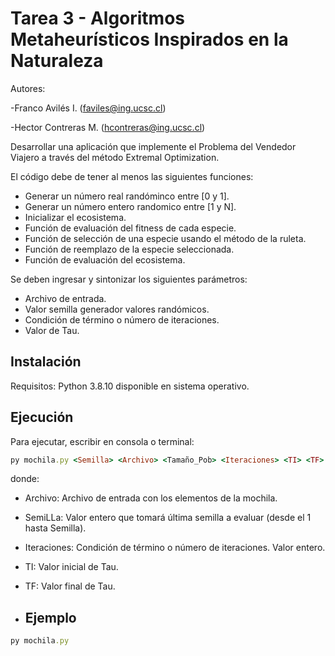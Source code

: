 # Tarea 3 - Algoritmos Metaheurísticos Inspirados en la Naturaleza
Autores:

-Franco Avilés I. (faviles@ing.ucsc.cl)

-Hector Contreras M. (hcontreras@ing.ucsc.cl)

Desarrollar una aplicación que implemente el Problema del Vendedor Viajero a través del método Extremal Optimization.

El código debe de tener al menos las siguientes funciones:
* Generar un número real randóminco entre [0 y 1].
* Generar un número entero randomico entre [1 y N].
* Inicializar el ecosistema.
* Función de evaluación del fitness de cada especie.
* Función de selección de una especie usando el método de la ruleta.
* Función de reemplazo de la especie seleccionada.
* Función de evaluación del ecosistema.

Se deben ingresar y sintonizar los siguientes parámetros:
* Archivo de entrada.
* Valor semilla generador valores randómicos.
* Condición de término o número de iteraciones.
* Valor de Tau.
## Instalación
Requisitos: Python 3.8.10 disponible en sistema operativo.

## Ejecución
Para ejecutar, escribir en consola o terminal:
```ruby
py mochila.py <Semilla> <Archivo> <Tamaño_Pob> <Iteraciones> <TI> <TF>
```
donde:
* Archivo: Archivo de entrada con los elementos de la mochila.
* SemiLLa: Valor entero que tomará última semilla a evaluar (desde el 1 hasta Semilla).
* Iteraciones: Condición de término o número de iteraciones. Valor entero.
* TI: Valor inicial de Tau.
* TF: Valor final de Tau.

* ## Ejemplo
```ruby
py mochila.py 
```
